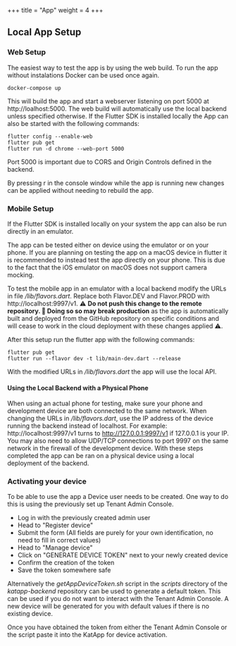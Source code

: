 +++
title = "App"
weight = 4
+++

## Local App Setup

### Web Setup

The easiest way to test the app is by using the web build. To run the app without instalations Docker can be used once again.

```
docker-compose up
```

This will build the app and start a webserver listening on port 5000 at http://loalhost:5000. The web build will automatically use the local backend unless specified otherwise. If the Flutter SDK is installed locally the App can also be started with the following commands:

```
flutter config --enable-web
flutter pub get
flutter run -d chrome --web-port 5000
```

Port 5000 is important due to CORS and Origin Controls defined in the backend.

By pressing r in the console window while the app is running new changes can be applied without needing to rebuild the app.

### Mobile Setup

If the Flutter SDK is installed locally on your system the app can also be run directly in an emulator.

The app can be tested either on device using the emulator or on your phone. If you are planning on testing the app on a macOS device in flutter it is recommended to instead test the app directly on your phone. This is due to the fact that the iOS emulator on macOS does not support camera mocking.

To test the mobile app in an emulator with a local backend modify the URLs in file */lib/flavors.dart*. Replace both Flavor.DEV and Flavor.PROD with http://localhost:9997/v1. ⚠️ **Do not push this change to the remote repository. 🔴 Doing so so may break production** as the app is automatically built and deployed from the GitHub repository on specific conditions and will cease to work in the cloud deployment with these changes applied ⚠️.

After this setup run the flutter app with the following commands:

```
flutter pub get
flutter run --flavor dev -t lib/main-dev.dart --release
```

With the modified URLs in */lib/flavors.dart* the app will use the local API.

#### Using the Local Backend with a Physical Phone

When using an actual phone for testing, make sure your phone and development device are both connected to the same network. When changing the URLs in */lib/flavors.dart*, use the IP address of the device running the backend instead of localhost. For example: http://localhost:9997/v1 turns to http://127.0.0.1:9997/v1 if 127.0.0.1 is your IP. You may also need to allow UDP/TCP connections to port 9997 on the same network in the firewall of the development device. With these steps completed the app can be ran on a physical device using a local deployment of the backend.

### Activating your device

To be able to use the app a Device user needs to be created. One way to do this is using the previously set up Tenant Admin Console.

* Log in with the previously created admin user
* Head to "Register device"
* Submit the form (All fields are purely for your own identification, no need to fill in correct values)
* Head to "Manage device"
* Click on "GENERATE DEVICE TOKEN" next to your newly created device
* Confirm the creation of the token
* Save the token somewhere safe

Alternatively the *getAppDeviceToken.sh* script in the *scripts* directory of the *katapp-backend* repository can be used to generate a default token. This can be used if you do not want to interact with the Tenant Admin Console. A new device will be generated for you with default values if there is no existing device.

Once you have obtained the token from either the Tenant Admin Console or the script paste it into the KatApp for device activation.